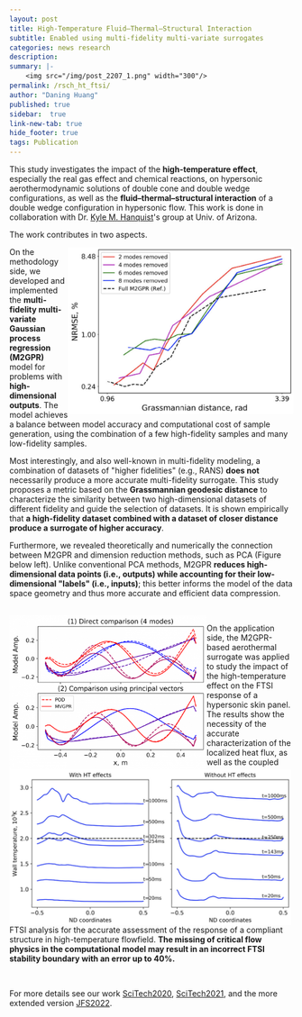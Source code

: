 ```yaml
---
layout: post
title: High-Temperature Fluid–Thermal–Structural Interaction
subtitle: Enabled using multi-fidelity multi-variate surrogates
categories: news research
description:
summary: |-
    <img src="/img/post_2207_1.png" width="300"/>
permalink: /rsch_ht_ftsi/
author: "Daning Huang"
published: true
sidebar:  true
link-new-tab: true
hide_footer: true
tags: Publication
---
```


This study investigates the impact of the **high-temperature effect**, especially the real gas effect and chemical reactions, on hypersonic aerothermodynamic solutions of double cone and double wedge configurations, as well as the **fluid–thermal–structural interaction** of a double wedge configuration in hypersonic flow.
This work is done in collaboration with Dr. [Kyle M. Hanquist](https://chanl.arizona.edu/)'s group at Univ. of Arizona.

The work contributes in two aspects.

<img src="/img/post_2207_2.png" align="right" width="400px"/>

On the methodology side, we developed and implemented the **multi-fidelity multi-variate Gaussian process regression (M2GPR)** model for problems with **high-dimensional outputs**.
The model achieves a balance between model accuracy and computational cost of sample generation, using the combination of a few high-fidelity samples and many low-fidelity samples.

Most interestingly, and also well-known in multi-fidelity modeling, a combination of datasets of "higher fidelities" (e.g., RANS) **does not** necessarily produce a more accurate multi-fidelity surrogate.
This study proposes a metric based on the **Grassmannian geodesic distance** to characterize the similarity
between two high-dimensional datasets of different fidelity and guide the selection of datasets.
It is shown empirically that **a high-fidelity dataset combined with a dataset of closer distance produce a surrogate of higher accuracy**.

Furthermore, we revealed theoretically and numerically the connection between M2GPR and dimension reduction methods, such as PCA (Figure below left).  Unlike conventional PCA methods, M2GPR **reduces high-dimensional data points (i.e., outputs) while accounting for their low-dimensional "labels" (i.e., inputs)**; this better informs the model of the data space geometry and thus more accurate and efficient data compression.

<br clear="right"/>

<img src="/img/post_2207_4.png" align="left" width="350px"/>


<img src="/img/post_2207_3.png" align="left" width="500px"/>

On the application side, the M2GPR-based aerothermal surrogate was applied to study
the impact of the high-temperature effect on the FTSI response of a hypersonic skin panel.
The results show the necessity of the accurate characterization of the localized heat flux, as well as the coupled FTSI analysis
for the accurate assessment of the response of a compliant structure in high-temperature flowfield.
**The missing of critical flow physics in the computational model may result in an incorrect FTSI stability boundary with an error up to 40%.**

<br clear="left"/>

For more details see our work [SciTech2020](https://doi.org/10.2514/6.2020-0937), [SciTech2021](https://doi.org/10.2514/6.2021-1610), and the more extended version [JFS2022](https://www.sciencedirect.com/science/article/pii/S0889974622001062).